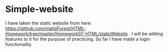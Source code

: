 # Simple-website
I have taken the static website from here: https://github.com/mailoForest/HTML-Homework/tree/master/Homework07-HTML/staticWebsite . I will be adding features to it for the purpose of practicing. So far I have made a login functionality. 

